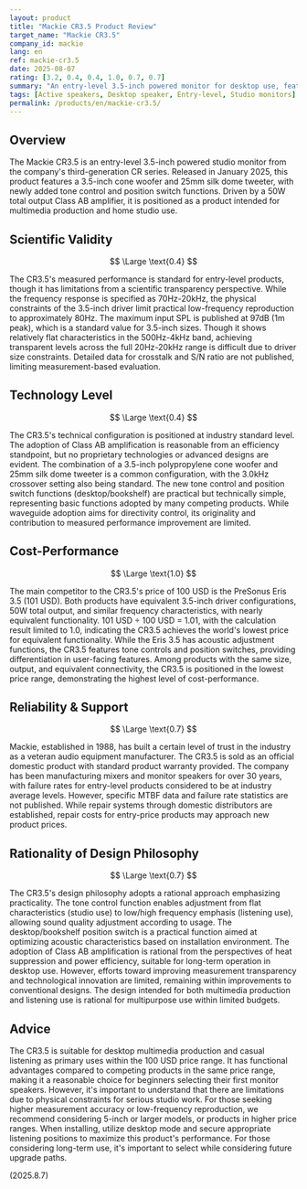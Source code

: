 ```yaml
---
layout: product
title: "Mackie CR3.5 Product Review"
target_name: "Mackie CR3.5"
company_id: mackie
lang: en
ref: mackie-cr3.5
date: 2025-08-07
rating: [3.2, 0.4, 0.4, 1.0, 0.7, 0.7]
summary: "An entry-level 3.5-inch powered monitor for desktop use, featuring tone controls and position switching functionality."
tags: [Active speakers, Desktop speaker, Entry-level, Studio monitors]
permalink: /products/en/mackie-cr3.5/
---
```

## Overview

The Mackie CR3.5 is an entry-level 3.5-inch powered studio monitor from the company's third-generation CR series. Released in January 2025, this product features a 3.5-inch cone woofer and 25mm silk dome tweeter, with newly added tone control and position switch functions. Driven by a 50W total output Class AB amplifier, it is positioned as a product intended for multimedia production and home studio use.

## Scientific Validity

$$ \Large \text{0.4} $$

The CR3.5's measured performance is standard for entry-level products, though it has limitations from a scientific transparency perspective. While the frequency response is specified as 70Hz-20kHz, the physical constraints of the 3.5-inch driver limit practical low-frequency reproduction to approximately 80Hz. The maximum input SPL is published at 97dB (1m peak), which is a standard value for 3.5-inch sizes. Though it shows relatively flat characteristics in the 500Hz-4kHz band, achieving transparent levels across the full 20Hz-20kHz range is difficult due to driver size constraints. Detailed data for crosstalk and S/N ratio are not published, limiting measurement-based evaluation.

## Technology Level

$$ \Large \text{0.4} $$

The CR3.5's technical configuration is positioned at industry standard level. The adoption of Class AB amplification is reasonable from an efficiency standpoint, but no proprietary technologies or advanced designs are evident. The combination of a 3.5-inch polypropylene cone woofer and 25mm silk dome tweeter is a common configuration, with the 3.0kHz crossover setting also being standard. The new tone control and position switch functions (desktop/bookshelf) are practical but technically simple, representing basic functions adopted by many competing products. While waveguide adoption aims for directivity control, its originality and contribution to measured performance improvement are limited.

## Cost-Performance

$$ \Large \text{1.0} $$

The main competitor to the CR3.5's price of 100 USD is the PreSonus Eris 3.5 (101 USD). Both products have equivalent 3.5-inch driver configurations, 50W total output, and similar frequency characteristics, with nearly equivalent functionality. 101 USD ÷ 100 USD = 1.01, with the calculation result limited to 1.0, indicating the CR3.5 achieves the world's lowest price for equivalent functionality. While the Eris 3.5 has acoustic adjustment functions, the CR3.5 features tone controls and position switches, providing differentiation in user-facing features. Among products with the same size, output, and equivalent connectivity, the CR3.5 is positioned in the lowest price range, demonstrating the highest level of cost-performance.

## Reliability & Support

$$ \Large \text{0.7} $$

Mackie, established in 1988, has built a certain level of trust in the industry as a veteran audio equipment manufacturer. The CR3.5 is sold as an official domestic product with standard product warranty provided. The company has been manufacturing mixers and monitor speakers for over 30 years, with failure rates for entry-level products considered to be at industry average levels. However, specific MTBF data and failure rate statistics are not published. While repair systems through domestic distributors are established, repair costs for entry-price products may approach new product prices.

## Rationality of Design Philosophy

$$ \Large \text{0.7} $$

The CR3.5's design philosophy adopts a rational approach emphasizing practicality. The tone control function enables adjustment from flat characteristics (studio use) to low/high frequency emphasis (listening use), allowing sound quality adjustment according to usage. The desktop/bookshelf position switch is a practical function aimed at optimizing acoustic characteristics based on installation environment. The adoption of Class AB amplification is rational from the perspectives of heat suppression and power efficiency, suitable for long-term operation in desktop use. However, efforts toward improving measurement transparency and technological innovation are limited, remaining within improvements to conventional designs. The design intended for both multimedia production and listening use is rational for multipurpose use within limited budgets.

## Advice

The CR3.5 is suitable for desktop multimedia production and casual listening as primary uses within the 100 USD price range. It has functional advantages compared to competing products in the same price range, making it a reasonable choice for beginners selecting their first monitor speakers. However, it's important to understand that there are limitations due to physical constraints for serious studio work. For those seeking higher measurement accuracy or low-frequency reproduction, we recommend considering 5-inch or larger models, or products in higher price ranges. When installing, utilize desktop mode and secure appropriate listening positions to maximize this product's performance. For those considering long-term use, it's important to select while considering future upgrade paths.

(2025.8.7)
